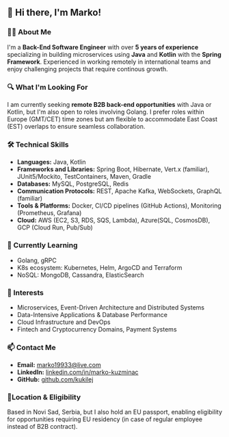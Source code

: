  ## 👋 Hi there, I'm Marko!
### 👨‍💻 About Me

I'm a **Back-End Software Engineer** with over **5 years of experience** specializing in building microservices using **Java** and **Kotlin** with the **Spring Framework**. 
Experienced in working remotely in international teams and enjoy challenging projects that require continous growth.


### 🔍 What I'm Looking For

I am currently seeking **remote B2B back-end opportunities** with Java or Kotlin, but I'm also open to roles involving Golang.
I prefer roles within Europe (GMT/CET) time zones but am flexible to accommodate East Coast (EST) overlaps to ensure seamless collaboration.

### 🛠️ Technical Skills

- **Languages:** Java, Kotlin
- **Frameworks and Libraries:** Spring Boot, Hibernate, Vert.x (familiar), JUnit5/Mockito, TestContainers, Maven, Gradle
- **Databases:** MySQL, PostgreSQL, Redis
- **Communication Protocols:** REST, Apache Kafka, WebSockets, GraphQL (familiar)
- **Tools & Platforms:** Docker, CI/CD pipelines (GitHub Actions), Monitoring (Prometheus, Grafana)
- **Cloud:** AWS (EC2, S3, RDS, SQS, Lambda), Azure(SQL, CosmosDB), GCP (Cloud Run, Pub/Sub)

### 🌱 Currently Learning

- Golang, gRPC
- K8s ecosystem: Kubernetes, Helm, ArgoCD and Terraform
- NoSQL: MongoDB, Cassandra, ElasticSearch
  
### 🌱 Interests

- Microservices, Event-Driven Architecture and Distributed Systems
- Data-Intensive Applications & Database Performance
- Cloud Infrastructure and DevOps
- Fintech and Cryptocurrency Domains, Payment Systems


### 📫 Contact Me
- **Email:** [marko19933@live.com](mailto:marko19933@live.com)
- **LinkedIn:** [linkedin.com/in/marko-kuzminac](https://linkedin.com/in/marko-kuzminac)
- **GitHub:** [github.com/kukilej](https://github.com/kukilej)

### 📍Location & Eligibility  
  
Based in Novi Sad, Serbia, but I also hold an EU passport, enabling eligibility for opportunities requiring EU residency (in case of regular employee instead of B2B contract).

